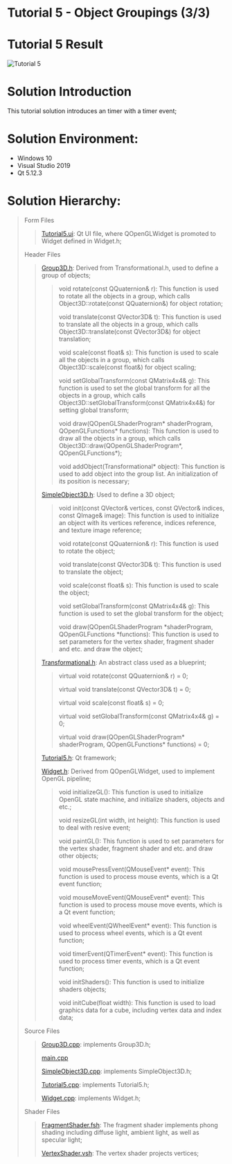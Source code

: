 Tutorial 5 - Object Groupings (3/3)
=============================

# Tutorial 5 Result
![Tutorial 5](https://github.com/jingyangcarl/Resources/blob/master/QtOpenGLTutorials/Tutorial5/result.gif)

# Solution Introduction
This tutorial solution introduces an timer with a timer event;

# Solution Environment:
* Windows 10
* Visual Studio 2019
* Qt 5.12.3

# Solution Hierarchy:
> Form Files
>
>> [Tutorial5.ui](https://github.com/jingyangcarl/QtOpenGLTutorials/blob/master/Code/Tutorial5/Tutorial5/Tutorial5.ui): Qt UI file, where QOpenGLWidget is promoted to Widget defined in Widget.h;
>
> Header Files
>
>> [Group3D.h](https://github.com/jingyangcarl/QtOpenGLTutorials/blob/master/Code/Tutorial5/Tutorial5/Group3D.h): Derived from Transformational.h, used to define a group of objects;
>>
>>> void rotate(const QQuaternion& r): This function is used to rotate all the objects in a group, which calls Object3D::rotate(const QQuaternion&) for object rotation;
>>>
>>> void translate(const QVector3D& t): This function is used to translate all the objects in a group, which calls Object3D::translate(const QVector3D&) for object translation;
>>>
>>> void scale(const float& s): This function is used to scale all the objects in a group, which calls Object3D::scale(const float&) for object scaling;
>>>
>>> void setGlobalTransform(const QMatrix4x4& g): This function is used to set the global transform for all the objects in a group, which calls Object3D::setGlobalTransform(const QMatrix4x4&) for setting global transform;
>>>
>>> void draw(QOpenGLShaderProgram* shaderProgram, QOpenGLFunctions* functions): This function is used to draw all the objects in a group, which calls Object3D::draw(QOpenGLShaderProgram*, QOpenGLFunctions*);
>>>
>>> void addObject(Transformational* object): This function is used to add object into the group list. An initialization of its position is necessary;
>>
>> [SimpleObject3D.h](https://github.com/jingyangcarl/QtOpenGLTutorials/blob/master/Code/Tutorial5/Tutorial5/SimpleObject3D.h): Used to define a 3D object;
>>
>>> void init(const QVector<Vertex>& vertices, const QVector<GLuint>& indices, const QImage& image): This function is used to initialize an object with its vertices reference, indices reference, and texture image reference;
>>>
>>> void rotate(const QQuaternion& r): This function is used to rotate the object;
>>> 
>>> void translate(const QVector3D& t): This function is used to translate the object;
>>> 
>>> void scale(const float& s): This function is used to scale the object;
>>>
>>> void setGlobalTransform(const QMatrix4x4& g): This function is used to set the global transform for the object;
>>>
>>> void draw(QOpenGLShaderProgram *shaderProgram, QOpenGLFunctions *functions): This function is used to set parameters for the vertex shader, fragment shader and etc. and draw the object;
>>
>> [Transformational.h](https://github.com/jingyangcarl/QtOpenGLTutorials/blob/master/Code/Tutorial5/Tutorial5/Transformational.h): An abstract class used as a blueprint;
>>
>>> virtual void rotate(const QQuaternion& r) = 0;
>>>
>>> virtual void translate(const QVector3D& t) = 0;
>>>
>>> virtual void scale(const float& s) = 0;
>>>
>>> virtual void setGlobalTransform(const QMatrix4x4& g) = 0;
>>>
>>> virtual void draw(QOpenGLShaderProgram* shaderProgram, QOpenGLFunctions* functions) = 0;
>>
>> [Tutorial5.h](https://github.com/jingyangcarl/QtOpenGLTutorials/blob/master/Code/Tutorial5/Tutorial5/Tutorial5.h): Qt framework;
>>
>> [Widget.h](https://github.com/jingyangcarl/QtOpenGLTutorials/blob/master/Code/Tutorial5/Tutorial5/Widget.h): Derived from QOpenGLWidget, used to implement OpenGL pipeline;
>>
>>> void initializeGL(): This function is used to initialize OpenGL state machine, and initialize shaders, objects and etc.;
>>> 
>>> void resizeGL(int width, int height): This function is used to deal with resive event;
>>>
>>> void paintGL(): This function is used to set parameters for the vertex shader, fragment shader and etc. and draw other objects;
>>>
>>> void mousePressEvent(QMouseEvent* event): This function is used to process mouse events, which is a Qt event function;
>>>
>>> void mouseMoveEvent(QMouseEvent* event): This function is used to process mouse move events, which is a Qt event function;
>>>
>>> void wheelEvent(QWheelEvent* event): This function is used to process wheel events, which is a Qt event function;
>>>
>>> void timerEvent(QTimerEvent* event): This function is used to process timer events, which is a Qt event function;
>>>
>>> void initShaders(): This function is used to initialize shaders objects;
>>> 
>>> void initCube(float width): This function is used to load graphics data for a cube, including vertex data and index data;
>>
>
> Source Files
>
>> [Group3D.cpp](https://github.com/jingyangcarl/QtOpenGLTutorials/blob/master/Code/Tutorial5/Tutorial5/Group3D.cpp): implements Group3D.h;
>>
>> [main.cpp](https://github.com/jingyangcarl/QtOpenGLTutorials/blob/master/Code/Tutorial5/Tutorial5/main.cpp)
>>
>> [SimpleObject3D.cpp](https://github.com/jingyangcarl/QtOpenGLTutorials/blob/master/Code/Tutorial5/Tutorial5/SimpleObject3D.cpp): implements SimpleObject3D.h;
>>
>> [Tutorial5.cpp](https://github.com/jingyangcarl/QtOpenGLTutorials/blob/master/Code/Tutorial5/Tutorial5/Tutorial5.cpp): implements Tutorial5.h;
>>
>> [Widget.cpp](https://github.com/jingyangcarl/QtOpenGLTutorials/blob/master/Code/Tutorial5/Tutorial5/Widget.cpp): implements Widget.h;
>
> Shader Files
>
>> [FragmentShader.fsh](https://github.com/jingyangcarl/QtOpenGLTutorials/blob/master/Code/Tutorial5/Tutorial5/FragmentShader.fsh): The fragment shader implements phong shading including diffuse light, ambient light, as well as specular light;
>>
>> [VertexShader.vsh](https://github.com/jingyangcarl/QtOpenGLTutorials/blob/master/Code/Tutorial5/Tutorial5/VertexShader.vsh): The vertex shader projects vertices;
>
